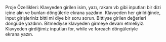 Proje Özellikleri: Klavyeden girilen isim, yazı, rakam vb gibi inputları bir dizi içine alın ve bunları döngülerle ekrana yazdırın. Klavyeden her girildiğinde, input girişleriniz bitti mi diye bir soru sorun. Bittiyse girilen değerleri döngüde yazdırın. Bitmediyse klavyeden girmeye devam etmeliyiz. Klavyeden girdiğimiz inputları for, while ve foreach döngüleriyle ekrana yazın.
